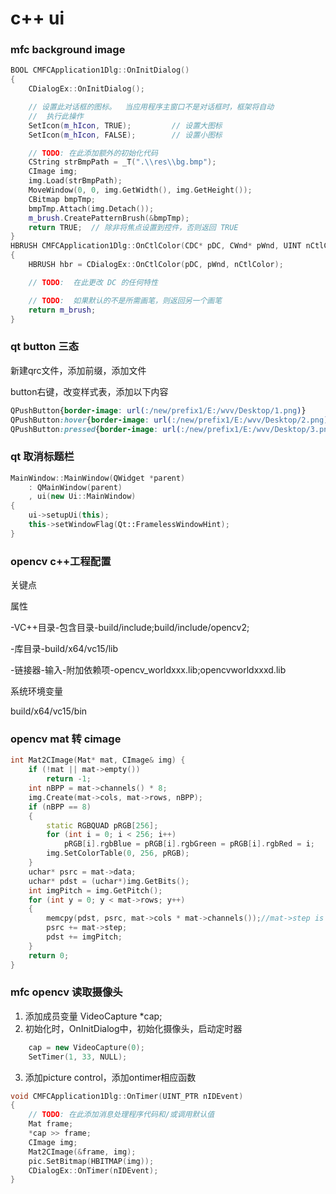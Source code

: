 # c++ ui

### mfc background image

```c++
BOOL CMFCApplication1Dlg::OnInitDialog()
{
	CDialogEx::OnInitDialog();

	// 设置此对话框的图标。  当应用程序主窗口不是对话框时，框架将自动
	//  执行此操作
	SetIcon(m_hIcon, TRUE);			// 设置大图标
	SetIcon(m_hIcon, FALSE);		// 设置小图标

	// TODO: 在此添加额外的初始化代码
	CString strBmpPath = _T(".\\res\\bg.bmp");
	CImage img;
	img.Load(strBmpPath);
	MoveWindow(0, 0, img.GetWidth(), img.GetHeight());
	CBitmap bmpTmp;
	bmpTmp.Attach(img.Detach());
	m_brush.CreatePatternBrush(&bmpTmp);
	return TRUE;  // 除非将焦点设置到控件，否则返回 TRUE
}
HBRUSH CMFCApplication1Dlg::OnCtlColor(CDC* pDC, CWnd* pWnd, UINT nCtlColor)
{
	HBRUSH hbr = CDialogEx::OnCtlColor(pDC, pWnd, nCtlColor);

	// TODO:  在此更改 DC 的任何特性

	// TODO:  如果默认的不是所需画笔，则返回另一个画笔
	return m_brush;
}
```

### qt button 三态

新建qrc文件，添加前缀，添加文件

button右键，改变样式表，添加以下内容

```css
QPushButton{border-image: url(:/new/prefix1/E:/wvv/Desktop/1.png)}
QPushButton:hover{border-image: url(:/new/prefix1/E:/wvv/Desktop/2.png)}
QPushButton:pressed{border-image: url(:/new/prefix1/E:/wvv/Desktop/3.png)}
```

### qt 取消标题栏

```c++
MainWindow::MainWindow(QWidget *parent)
    : QMainWindow(parent)
    , ui(new Ui::MainWindow)
{
    ui->setupUi(this);
    this->setWindowFlag(Qt::FramelessWindowHint);
}
```

### opencv c++工程配置

关键点

属性

-VC++目录-包含目录-build/include;build/include/opencv2;

-库目录-build/x64/vc15/lib

-链接器-输入-附加依赖项-opencv_worldxxx.lib;opencvworldxxxd.lib

系统环境变量

build/x64/vc15/bin

### opencv mat 转 cimage

```c++
int Mat2CImage(Mat* mat, CImage& img) {
	if (!mat || mat->empty())
		return -1;
	int nBPP = mat->channels() * 8;
	img.Create(mat->cols, mat->rows, nBPP);
	if (nBPP == 8)
	{
		static RGBQUAD pRGB[256];
		for (int i = 0; i < 256; i++)
			pRGB[i].rgbBlue = pRGB[i].rgbGreen = pRGB[i].rgbRed = i;
		img.SetColorTable(0, 256, pRGB);
	}
	uchar* psrc = mat->data;
	uchar* pdst = (uchar*)img.GetBits();
	int imgPitch = img.GetPitch();
	for (int y = 0; y < mat->rows; y++)
	{
		memcpy(pdst, psrc, mat->cols * mat->channels());//mat->step is incorrect for those images created by roi (sub-images!)
		psrc += mat->step;
		pdst += imgPitch;
	}
	return 0;
}
```

### mfc opencv 读取摄像头

1. 添加成员变量 VideoCapture *cap;
2. 初始化时，OnInitDialog中，初始化摄像头，启动定时器

```c++
	cap = new VideoCapture(0);
	SetTimer(1, 33, NULL);
```

3. 添加picture control，添加ontimer相应函数

```c++
void CMFCApplication1Dlg::OnTimer(UINT_PTR nIDEvent)
{
	// TODO: 在此添加消息处理程序代码和/或调用默认值
	Mat frame;
	*cap >> frame;
	CImage img;
	Mat2CImage(&frame, img);
	pic.SetBitmap(HBITMAP(img));
	CDialogEx::OnTimer(nIDEvent);
}
```

